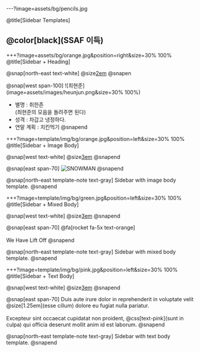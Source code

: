 ---?image=assets/bg/pencils.jpg
      
@title[Sidebar Templates]

## @color[black](SSAF 이득)
      
+++?image=assets/bg/orange.jpg&position=right&size=30% 100%
@title[Sidebar + Heading]

@snap[north-east text-white]
@size[2em](최현준)
@snapen


@snap[west span-100]
![최현준](image=assets/images/heunjun.png&size=30% 100%)

 - 별명 : 취한존<br>(최현준의 모음을 돌려주면 된다)<br>
 - 성격 : 차갑고 냉정하다.<br>
 - 연말 계획 : 치킨먹기
@snapend



+++?image=template/img/bg/orange.jpg&position=left&size=30% 100%
@title[Sidebar + Image Body]

@snap[west text-white]
@size[3em](2.)
@snapend

@snap[east span-70]
![SNOWMAN](template/img/snowman.gif)
@snapend

@snap[north-east template-note text-gray]
Sidebar with image body template.
@snapend


+++?image=template/img/bg/green.jpg&position=left&size=30% 100%
@title[Sidebar + Mixed Body]

@snap[west text-white]
@size[3em](3.)
@snapend

@snap[east span-70]
@fa[rocket fa-5x text-orange]
<br><br>
We Have Lift Off
@snapend

@snap[north-east template-note text-gray]
Sidebar with mixed body template.
@snapend


+++?image=template/img/bg/pink.jpg&position=left&size=30% 100%
@title[Sidebar + Text Body]

@snap[west text-white]
@size[3em](4.)
@snapend

@snap[east span-70]
Duis aute irure dolor in reprehenderit in voluptate velit @size[1.25em](esse cillum) dolore eu fugiat nulla pariatur.
<br><br>
Excepteur sint occaecat cupidatat non proident, @css[text-pink](sunt in culpa) qui officia deserunt mollit anim id est laborum.
@snapend

@snap[north-east template-note text-gray]
Sidebar with text body template.
@snapend

